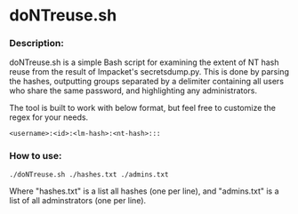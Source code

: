 # doNTreuse.sh

### Description:
doNTreuse.sh is a simple Bash script for examining the extent of NT hash reuse from the result of Impacket's secretsdump.py. This is done by parsing the hashes, outputting groups separated by a delimiter containing all users who share the same password, and highlighting any administrators.<br/>

The tool is built to work with below format, but feel free to customize the regex for your needs.
```
<username>:<id>:<lm-hash>:<nt-hash>:::
```

### How to use:
```
./doNTreuse.sh ./hashes.txt ./admins.txt
```
Where "hashes.txt" is a list all hashes (one per line), and "admins.txt" is a list of all adminstrators (one per line).
